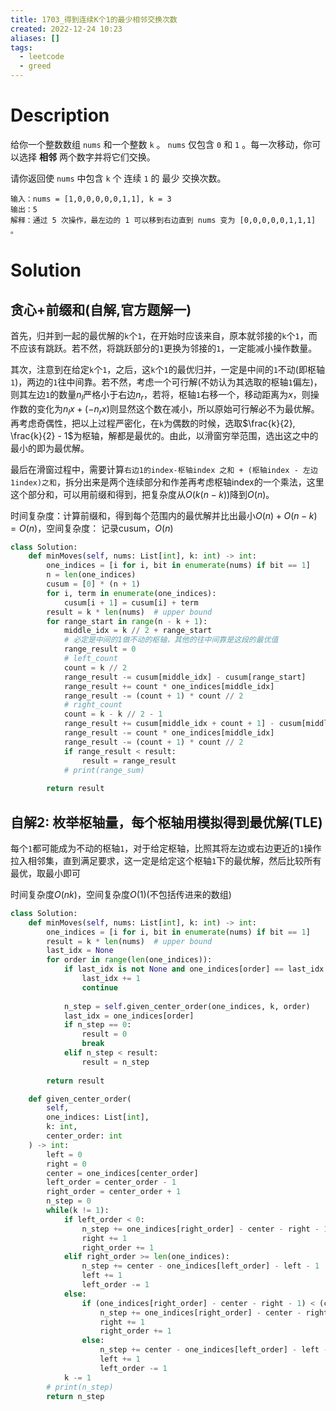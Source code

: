```yaml
---
title: 1703_得到连续K个1的最少相邻交换次数
created: 2022-12-24 10:23
aliases: []
tags:
  - leetcode 
  - greed 
---
```


# Description

给你一个整数数组 `nums` 和一个整数 `k` 。 `nums` 仅包含 `0` 和 `1` 。每一次移动，你可以选择 **相邻** 两个数字并将它们交换。

请你返回使 `nums` 中包含 `k` 个 连续 `1` 的 最少 交换次数。

```
输入：nums = [1,0,0,0,0,0,1,1], k = 3
输出：5
解释：通过 5 次操作，最左边的 1 可以移到右边直到 nums 变为 [0,0,0,0,0,1,1,1] 。
```

# Solution

## 贪心+前缀和(自解,官方题解一)

首先，归并到一起的最优解的`k`个`1`，在开始时应该来自，原本就邻接的`k`个`1`，而不应该有跳跃。若不然，将跳跃部分的`1`更换为邻接的`1`，一定能减小操作数量。

其次，注意到在给定`k`个`1`，之后，这`k`个`1`的最优归并，一定是中间的`1`不动(即枢轴`1`)，两边的`1`往中间靠。若不然，考虑一个可行解(不妨认为其选取的枢轴`1`偏左)，则其左边`1`的数量$n_l$严格小于右边$n_r$，若将，枢轴`1`右移一个，移动距离为$x$，则操作数的变化为$n_l x + (-n_rx)$则显然这个数在减小，所以原始可行解必不为最优解。再考虑奇偶性，把以上过程严密化，在`k`为偶数的时候，选取$\frac{k}{2}, \frac{k}{2} - 1$为枢轴，解都是最优的。由此，以滑窗穷举范围，选出这之中的最小的即为最优解。

最后在滑窗过程中，需要计算`右边1的index-枢轴index 之和 + (枢轴index - 左边1index)之和`，拆分出来是两个连续部分和作差再考虑枢轴index的一个乘法，这里这个部分和，可以用前缀和得到，把复杂度从$O(k(n-k))$降到$O(n)$。

时间复杂度：计算前缀和，得到每个范围内的最优解并比出最小$O(n) + O(n - k) = O(n)$，空间复杂度： 记录cusum，$O(n)$

```python
class Solution:
    def minMoves(self, nums: List[int], k: int) -> int:
        one_indices = [i for i, bit in enumerate(nums) if bit == 1]
        n = len(one_indices)
        cusum = [0] * (n + 1)
        for i, term in enumerate(one_indices):
            cusum[i + 1] = cusum[i] + term
        result = k * len(nums)  # upper bound
        for range_start in range(n - k + 1):
            middle_idx = k // 2 + range_start
            # 必定是中间的1做不动的枢轴，其他的往中间靠是这段的最优值
            range_result = 0
            # left_count
            count = k // 2
            range_result -= cusum[middle_idx] - cusum[range_start]
            range_result += count * one_indices[middle_idx]
            range_result -= (count + 1) * count // 2
            # right_count
            count = k - k // 2 - 1
            range_result += cusum[middle_idx + count + 1] - cusum[middle_idx + 1]
            range_result -= count * one_indices[middle_idx]
            range_result -= (count + 1) * count // 2
            if range_result < result:
                result = range_result
            # print(range_sum)
        
        return result
```

## 自解2: 枚举枢轴量，每个枢轴用模拟得到最优解(TLE)

每个`1`都可能成为不动的枢轴`1`，对于给定枢轴，比照其将左边或右边更近的`1`操作拉入相邻集，直到满足要求，这一定是给定这个枢轴`1`下的最优解，然后比较所有最优，取最小即可

时间复杂度$O(nk)$，空间复杂度$O(1)$(不包括传进来的数组)

```python
class Solution:
    def minMoves(self, nums: List[int], k: int) -> int:
        one_indices = [i for i, bit in enumerate(nums) if bit == 1]
        result = k * len(nums)  # upper bound
        last_idx = None
        for order in range(len(one_indices)):
            if last_idx is not None and one_indices[order] == last_idx + 1:
                last_idx += 1
                continue
            
            n_step = self.given_center_order(one_indices, k, order)
            last_idx = one_indices[order]
            if n_step == 0:
                result = 0
                break
            elif n_step < result:
                result = n_step
        
        return result

    def given_center_order(
        self,
        one_indices: List[int], 
        k: int, 
        center_order: int
    ) -> int:
        left = 0
        right = 0
        center = one_indices[center_order]
        left_order = center_order - 1
        right_order = center_order + 1
        n_step = 0
        while(k != 1):
            if left_order < 0:
                n_step += one_indices[right_order] - center - right - 1
                right += 1
                right_order += 1
            elif right_order >= len(one_indices):
                n_step += center - one_indices[left_order] - left - 1
                left += 1
                left_order -= 1
            else:
                if (one_indices[right_order] - center - right - 1) < (center - one_indices[left_order] - left - 1):
                    n_step += one_indices[right_order] - center - right - 1
                    right += 1
                    right_order += 1
                else:
                    n_step += center - one_indices[left_order] - left - 1
                    left += 1
                    left_order -= 1
            k -= 1
        # print(n_step)
        return n_step
```
